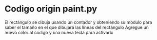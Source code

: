 # Codigo origin paint.py
El rectángulo se dibuja usando un contador y obteniendo su módulo para saber el tamaño en el que dibujará las líneas del rectángulo
Agregue un nuevo color al codigo y una nueva tecla para activarlo

